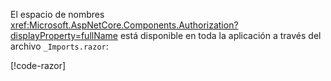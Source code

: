 El espacio de nombres <xref:Microsoft.AspNetCore.Components.Authorization?displayProperty=fullName> está disponible en toda la aplicación a través del archivo `_Imports.razor`:

[!code-razor[](imports-hosted.razor?highlight=3)]
